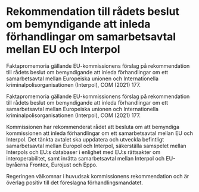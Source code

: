 # Rekommendation till rådets beslut om bemyndigande att inleda förhandlingar om samarbetsavtal mellan EU och Interpol

Faktapromemoria gällande EU-kommissionens förslag på rekommendation till rådets beslut om bemyndigande att inleda förhandlingar om ett samarbetsavtal mellan Europeiska unionen och Internationella kriminalpolisorganisationen (Interpol), COM (2021) 177.

Faktapromemoria gällande EU-kommissionens förslag på rekommendation till rådets beslut om bemyndigande att inleda förhandlingar om ett samarbetsavtal mellan Europeiska unionen och Internationella kriminalpolisorganisationen (Interpol), COM (2021) 177.

Kommissionen har rekommenderat rådet att besluta om att bemyndiga kommissionen att inleda förhandlingar om ett samarbetsavtal mellan EU och Interpol. Det tänkta avtalet ska uppdatera och utveckla befintligt samarbetsavtal mellan Europol och Interpol, säkerställa samspelet mellan Interpols och EU:s databaser i enlighet med EU:s rättsakter om interoperabilitet, samt inrätta samarbetsavtal mellan Interpol och EU-byråerna Frontex, Eurojust och Eppo.

Regeringen välkomnar i huvudsak kommissionens rekommendation och är överlag positiv till det föreslagna förhandlingsmandatet.
